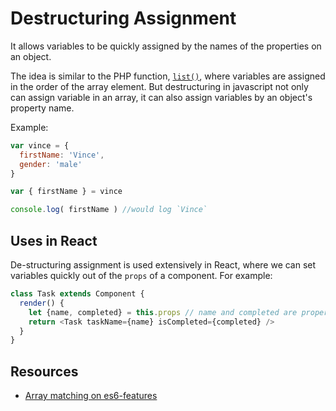 # Destructuring Assignment

It allows variables to be quickly assigned by the names of the properties on an object.

The idea is similar to the PHP function, [`list()`](http://php.net/manual/en/function.list.php), where variables are assigned in the order of the array element.  But destructuring in javascript not only can assign variable in an array, it can also assign variables by an object's property name.

Example:

```js
var vince = {
  firstName: 'Vince',
  gender: 'male'
}

var { firstName } = vince

console.log( firstName ) //would log `Vince`
```

## Uses in React
De-structuring assignment is used extensively in React, where we can set variables quickly out of the `props` of a component.  For example:
```js
class Task extends Component {
  render() {
    let {name, completed} = this.props // name and completed are properties on this.props
    return <Task taskName={name} isCompleted={completed} />
  }
}
```

## Resources
* [Array matching on es6-features](http://es6-features.org/#ArrayMatching)
